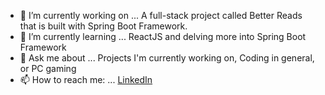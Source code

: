 



- 🔭 I’m currently working on ... A full-stack project called Better Reads that is built with Spring Boot Framework.
- 🌱 I’m currently learning ... ReactJS and delving more into Spring Boot Framework
- 💬 Ask me about ... Projects I'm currently working on, Coding in general, or PC gaming
- 📫 How to reach me: ... [LinkedIn](https://www.linkedin.com/in/cew32/)


